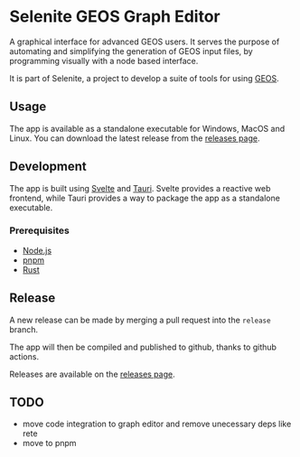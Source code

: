 # Selenite GEOS Graph Editor
A graphical interface for advanced GEOS users. It serves the purpose of automating and simplifying the generation of GEOS input files, by programming visually with a node based interface.

It is part of Selenite, a project to develop a suite of tools for using [GEOS](https://github.com/GEOS-DEV/GEOS).

## Usage
The app is available as a standalone executable for Windows, MacOS and Linux. You can download the latest release from the [releases page](https://github.com/ShaitanLyss/selenite-geos-graph-editor/releases).

## Development
The app is built using [Svelte](https://svelte.dev/) and [Tauri](https://v2.tauri.app/fr/). Svelte provides a reactive web frontend, while Tauri provides a way to package the app as a standalone executable.

### Prerequisites
- [Node.js](https://nodejs.org/en/)
- [pnpm](https://pnpm.io/)
- [Rust](https://www.rust-lang.org/)

## Release
A new release can be made by merging a pull request into the `release` branch.

The app will then be compiled and published to github, thanks to github actions.

Releases are available on the [releases page](https://github.com/ShaitanLyss/selenite-geos-graph-editor/releases).


## TODO
- move code integration to graph editor and remove unecessary deps like rete
- move to pnpm
